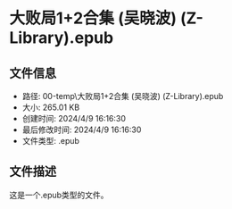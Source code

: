 ﻿# 大败局1+2合集 (吴晓波) (Z-Library).epub

## 文件信息
- 路径: 00-temp\大败局1+2合集 (吴晓波) (Z-Library).epub
- 大小: 265.01 KB
- 创建时间: 2024/4/9 16:16:30
- 最后修改时间: 2024/4/9 16:16:30
- 文件类型: .epub

## 文件描述
这是一个.epub类型的文件。

